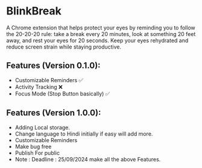 
# BlinkBreak

A Chrome extension that helps protect your eyes by reminding you to follow the 20-20-20 rule: take a break every 20 minutes, look at something 20 feet away, and rest your eyes for 20 seconds. Keep your eyes rehydrated and reduce screen strain while staying productive.

Features (Version 0.1.0):
-
- Customizable Reminders ✅
- Activity Tracking ❌
- Focus Mode (Stop Button basically) ✅

Features (Version 1.0.0):
-
- Adding Local storage.
- Change language to Hindi initially if easy will add more.
- Customizable Reminders 
- Make bug free 
- Publish For public
- Note : Deadline : 25/09/2024 make all the above Features.